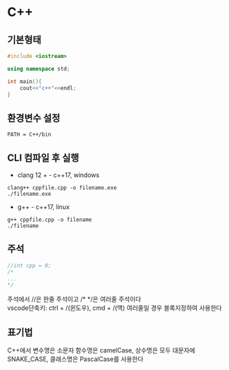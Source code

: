 # C++

## 기본형태
```c++
#include <iostream>

using namespace std;

int main(){
    cout<<"c++"<<endl;
}
```


## 환경변수 설정
```
PATH = C++/bin
```

## CLI 컴파일 후 실행
- clang 12 + - c++17, windows
```
clang++ cppfile.cpp -o filename.exe
./filename.exe
```
- g++ - c++17, linux
```
g++ cppfile.cpp -o filename
./filename
```

## 주석
```c++
//int cpp = 0;
/*
...
*/
```
주석에서 //은 한줄 주석이고 /* */은 여러줄 주석이다   
vscode단축키: ctrl + /(윈도우), cmd + /(맥)   여러줄일 경우 블록지정하여 사용한다

## 표기법
C++에서 변수명은 소문자 함수명은 camelCase, 상수명은 모두 대문자에 SNAKE_CASE, 클래스명은 PascalCase를 사용한다
